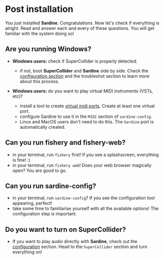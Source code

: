 # Post installation

You just installed **Sardine**. Congratulations. Now let's check if everything is alright.
Read and answer each and every of these questions. You will get familiar with the system
doing so!

## Are you running Windows?

- **Windows users:** check if SuperCollider is properly detected.
  - if not, boot **SuperCollider** and **Sardine** side by side. Check the 
    [configuration section](../configuration/configuration_tool.md) and the
    troubleshot section to learn more about this process.

- **Windows users:** do you want to play virtual MIDI instruments (VSTs, etc)?
  - install a tool to create [virtual midi ports](https://www.tobias-erichsen.de/software/virtualmidi.html). Create at least one virtual port.
  - configure Sardine to use it in the `MIDI` section of `sardine-config`.
  - Linux and MacOS users don't need to do this. The `Sardine` port is automatically created.

## Can you run fishery and fishery-web?

- in your terminal, run `fishery` first! If you see a splashscreen, everything is fine! :)
- in your terminal, run `fishery web`! Does your web browser magically open? You are good to go.

## Can you run sardine-config? 

- in your terminal, run `sardine-config`? If you see the configuration tool appearing, perfect!
- take some time to familiarise yourself with all the available options! The configuration step 
  is important.

## Do you want to turn on SuperCollider?

- If you want to play audio directly with **Sardine**, check out the 
  [configuration](../configuration/configuration_tool.md) section. Head to the `SuperCollider`
  section and turn everything on!

